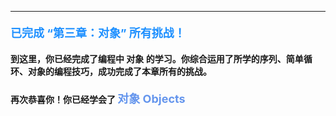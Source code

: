 ----------

#### <font color=#1E90FF size=4>**已完成 “第三章：对象” 所有挑战！**</font>



#### 到这里，你已经完成了编程中 **对象** 的学习。你综合运用了所学的序列、简单循环、对象的编程技巧，成功完成了本章所有的挑战。
#### 再次恭喜你！你已经学会了 <font color=#6495ED size=4>**对象 Objects**</font>